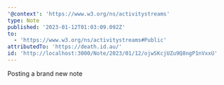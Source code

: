 ```yaml
---
'@context': 'https://www.w3.org/ns/activitystreams'
type: Note
published: '2023-01-12T01:03:09.092Z'
to:
  - 'https://www.w3.org/ns/activitystreams#Public'
attributedTo: 'https://death.id.au/'
id: 'http://localhost:3000/Note/2023/01/12/ojwSKcjUZu9Q8ngP1nVxxU'
---
```

Posting a brand new note
